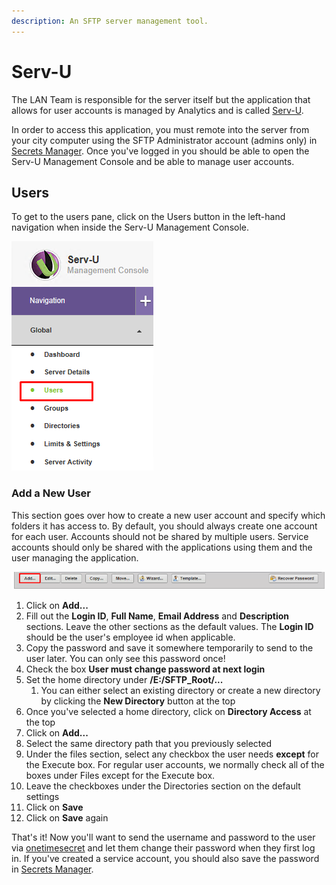```yaml
---
description: An SFTP server management tool.
---
```


# Serv-U

The LAN Team is responsible for the server itself but the application that allows for user accounts is managed by Analytics and is called [Serv-U](https://www.serv-u.com/).

In order to access this application, you must remote into the server from your city computer using the SFTP Administrator account \(admins only\) in [Secrets Manager](amazon-web-services.md#secrets-manager). Once you've logged in you should be able to open the Serv-U Management Console and be able to manage user accounts.

## Users

To get to the users pane, click on the Users button in the left-hand navigation when inside the Serv-U Management Console.

![](../../../.gitbook/assets/servu-users-button.png)

### Add a New User

This section goes over how to create a new user account and specify which folders it has access to. By default, you should always create one account for each user. Accounts should not be shared by multiple users. Service accounts should only be shared with the applications using them and the user managing the application.

![](../../../.gitbook/assets/image%20%284%29.png)

1. Click on **Add...**
2. Fill out the **Login ID**, **Full Name**, **Email Address** and **Description** sections. Leave the other sections as the default values. The **Login ID** should be the user's employee id when applicable.
3. Copy the password and save it somewhere temporarily to send to the user later. You can only see this password once!
4. Check the box **User must change password at next login**
5. Set the home directory under **/E:/SFTP\_Root/...**
   1. You can either select an existing directory or create a new directory by clicking the **New Directory** button at the top
6. Once you've selected a home directory, click on **Directory Access** at the top
7. Click on **Add...**
8. Select the same directory path that you previously selected
9. Under the files section, select any checkbox the user needs **except** for the Execute box. For regular user accounts, we normally check all of the boxes under Files except for the Execute box.
10. Leave the checkboxes under the Directories section on the default settings
11. Click on **Save**
12. Click on **Save** again

That's it! Now you'll want to send the username and password to the user via [onetimesecret](https://onetimesecret.com/) and let them change their password when they first log in. If you've created a service account, you should also save the password in [Secrets Manager](amazon-web-services.md#secrets-manager).

